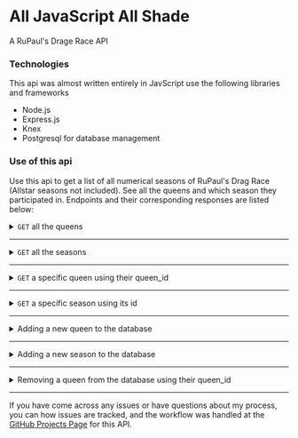 # All JavaScript All Shade
A RuPaul's Drage Race API

### Technologies 
This api was almost written entirely in JavScript use the following libraries and frameworks
- Node.js
- Express.js
- Knex
- Postgresql for database management

### Use of this api
 Use this api to get a list of all numerical seasons of RuPaul's Drag Race (Allstar seasons not included).
 See all the queens and which season they participated in. Endpoints and their corresponding responses are listed below:

 <details>
  <summary> <code>GET</code> all the queens </summary>

  example request : `GET` `/api/v1/queens`
  <br>
  example response: 

  ```javascript
  [
    {
        "name": "Victoria `Porkchop' Parker",
        "queen_id": 1,
        "winner": false,
        "miss_congeniality": false,
        "quote": "Would you fuck me? I'd fuck me.",
        "season": 1,
        "season_id": 1,
        "created_at": "2019-11-21T20:20:24.538Z",
        "updated_at": "2019-11-21T20:20:24.538Z"
    },
    {
        "name": "Tammie Brown",
        "queen_id": 2,
        "winner": false,
        "miss_congeniality": false,
        "quote": "I'm not a slut, I'm a lady. You look under my skirt, and it will stick you in the eye though.",
        "season": 1,
        "season_id": 1,
        "created_at": "2019-11-21T20:20:24.540Z",
        "updated_at": "2019-11-21T20:20:24.540Z"
    },
    {..}
  ]
  ```
</details>

---

<details>
  <summary> <code>GET</code> all the seasons </summary>
  
  example request : `GET` `/api/v1/seasons`\
  <br>

  example response: 
  ```javascript
[
    {
        "id": 1,
        "number": 1,
        "winner": "Bebe Zahara Benet",
        "image_url": "https://vignette3.wikia.nocookie.net/logosrupaulsdragrace/images/8/81/Rpdr_season1.jpg",
        "created_at": "2019-11-21T20:20:24.515Z",
        "updated_at": "2019-11-21T20:20:24.515Z"
    },
    {
        "id": 2,
        "number": 2,
        "winner": "Tyra Sanchez",
        "image_url": "https://vignette1.wikia.nocookie.net/logosrupaulsdragrace/images/c/c0/Season2cast.png",
        "created_at": "2019-11-21T20:20:24.519Z",
        "updated_at": "2019-11-21T20:20:24.519Z"
    },
    {
        "id": 3,
        "number": 3,
        "winner": "Raja",
        "image_url": "https://vignette2.wikia.nocookie.net/logosrupaulsdragrace/images/e/e7/RPDRS3.jpg",
        "created_at": "2019-11-21T20:20:24.521Z",
        "updated_at": "2019-11-21T20:20:24.521Z"
    },
    {..}
  ]
  ```
</details>

---

<details>
  <summary> <code>GET</code> a specific queen using their queen_id </summary>
  
  example request : `GET` `/api/v1/queens/49`
  <br>

  example response: 
  ```javascript
{
    "name": "Vivacious",
    "queen_id": 49,
    "winner": false,
    "miss_congeniality": false,
    "quote": "Liza Minelli lies.",
    "season": 6,
    "season_id": 6,
    "created_at": "2019-11-21T20:20:24.571Z",
    "updated_at": "2019-11-21T20:20:24.571Z"
}
  ```
</details>

---

<details>
  <summary> <code>GET</code> a specific season using its id </summary>
  
  example request : `GET` `/api/v1/season/10`
  <br>

  example response: 
  ```javascript
{
    "id": 10,
    "number": 10,
    "winner": "Aquaria",
    "image_url": "https://vignette.wikia.nocookie.net/logosrupaulsdragrace/images/a/af/RPDR_S10_Banner.jpeg",
    "created_at": "2019-11-21T20:20:24.535Z",
    "updated_at": "2019-11-21T20:20:24.535Z"
}
  ```
</details>

---

<details>
  <summary>Adding a new queen to the database</summary>
  
  example request : `POST` `/api/v1/queens`

  <br>

  body: (_must_ be in **JSON**)
  ```javascript
{
  "name": "Virginia Beach",
  "winner": false,
  "miss_congeniality": false,
  "quote": "Life's a beach",
  "season": 10
}
  ```

  example response: 
  ```javascript
{
  "queen_id": 154,
  "name": "Virginia Beach",
  "winner": false,
  "miss_congeniality": false,
  "quote": "Life's a beach",
  "season": 10,
  "season_id": 10
}
  ```

  <br>


| Key        | Datatype           |
| :-------------: |:-------------:|
| name      | `<string>` |
| winner      | `<boolean>`      |
| miss_congeniality | `<string>`      |
| season | `<integer>`      |
| quote | `<string>`      |

## Reminder:
The body of the request above _MUST_ be in **JSON** format

</details>

---
<details>
  <summary>Adding a new season to the database</summary>
  
  example request : `POST` `/api/v1/seasons`

  <br>

  body: (_must_ be in **JSON**)
  ```javascript
{
  "number": 20,
  "winner": "Bianca del Rio",
  "image_url": "logos.com/log.png"
}
  ```

  example response: 
  ```javascript
{
  "id": 14,
  "number": 20,
  "winner": "Bianca del Rio",
  "image_url": "logos.com/log.png"
}
  ```

  <br>
  Required properties for the season object in the body of the request:


| Key        | Datatype           |
| :-------------: |:-------------:|
| number      | `<integer>` |
| winner      | `<string>`      |
| image_url | `<string>`      |

## Reminder:
The body of the request above _MUST_ be in **JSON** format

</details>

---

<details>
  <summary>Removing a queen from the database using their queen_id</summary>
  
  example request : `DELETE` `/api/v1/queens/:queen_id`

  <br>

  
  example response: 

  ```javascript
"Queen with queen_id of 155 successfully deleted"
  ```

</details>

---

If you have come across any issues or have questions about my process, you can how issues are tracked, and the workflow was handled at the [GitHub Projects Page](https://github.com/sschipke/allShade/projects/1) for this API.

